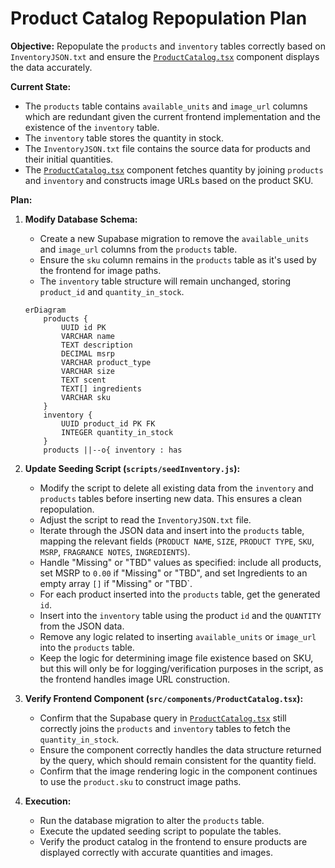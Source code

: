 # Product Catalog Repopulation Plan

**Objective:** Repopulate the `products` and `inventory` tables correctly based on `InventoryJSON.txt` and ensure the [`ProductCatalog.tsx`](src/components/ProductCatalog.tsx) component displays the data accurately.

**Current State:**
*   The `products` table contains `available_units` and `image_url` columns which are redundant given the current frontend implementation and the existence of the `inventory` table.
*   The `inventory` table stores the quantity in stock.
*   The `InventoryJSON.txt` file contains the source data for products and their initial quantities.
*   The [`ProductCatalog.tsx`](src/components/ProductCatalog.tsx) component fetches quantity by joining `products` and `inventory` and constructs image URLs based on the product SKU.

**Plan:**

1.  **Modify Database Schema:**
    *   Create a new Supabase migration to remove the `available_units` and `image_url` columns from the `products` table.
    *   Ensure the `sku` column remains in the `products` table as it's used by the frontend for image paths.
    *   The `inventory` table structure will remain unchanged, storing `product_id` and `quantity_in_stock`.

    ```mermaid
    erDiagram
        products {
            UUID id PK
            VARCHAR name
            TEXT description
            DECIMAL msrp
            VARCHAR product_type
            VARCHAR size
            TEXT scent
            TEXT[] ingredients
            VARCHAR sku
        }
        inventory {
            UUID product_id PK FK
            INTEGER quantity_in_stock
        }
        products ||--o{ inventory : has
    ```

2.  **Update Seeding Script (`scripts/seedInventory.js`):**
    *   Modify the script to delete all existing data from the `inventory` and `products` tables before inserting new data. This ensures a clean repopulation.
    *   Adjust the script to read the `InventoryJSON.txt` file.
    *   Iterate through the JSON data and insert into the `products` table, mapping the relevant fields (`PRODUCT NAME`, `SIZE`, `PRODUCT TYPE`, `SKU`, `MSRP`, `FRAGRANCE NOTES`, `INGREDIENTS`).
    *   Handle "Missing" or "TBD" values as specified: include all products, set MSRP to `0.00` if "Missing" or "TBD", and set Ingredients to an empty array `[]` if "Missing" or "TBD`.
    *   For each product inserted into the `products` table, get the generated `id`.
    *   Insert into the `inventory` table using the product `id` and the `QUANTITY` from the JSON data.
    *   Remove any logic related to inserting `available_units` or `image_url` into the `products` table.
    *   Keep the logic for determining image file existence based on SKU, but this will only be for logging/verification purposes in the script, as the frontend handles image URL construction.

3.  **Verify Frontend Component (`src/components/ProductCatalog.tsx`):**
    *   Confirm that the Supabase query in [`ProductCatalog.tsx`](src/components/ProductCatalog.tsx) still correctly joins the `products` and `inventory` tables to fetch the `quantity_in_stock`.
    *   Ensure the component correctly handles the data structure returned by the query, which should remain consistent for the quantity field.
    *   Confirm that the image rendering logic in the component continues to use the `product.sku` to construct image paths.

4.  **Execution:**
    *   Run the database migration to alter the `products` table.
    *   Execute the updated seeding script to populate the tables.
    *   Verify the product catalog in the frontend to ensure products are displayed correctly with accurate quantities and images.